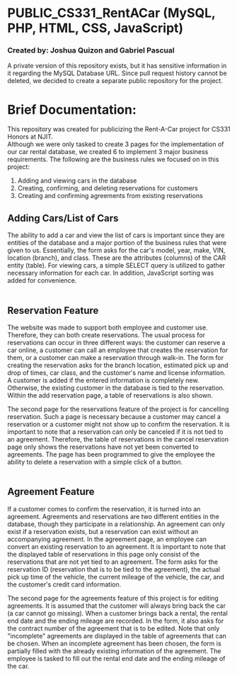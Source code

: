 # PUBLIC_CS331_RentACar (MySQL, PHP, HTML, CSS, JavaScript)
### Created by: Joshua Quizon and Gabriel Pascual<br>
A private version of this repository exists, but it has sensitive information in it regarding the MySQL Database URL.  Since pull request history cannot be deleted, we decided to create a separate public repository for the project.<br>
# Brief Documentation:<br>
This repository was created for publicizing the Rent-A-Car project for CS331 Honors at NJIT.<br>
Although we were only tasked to create 3 pages for the implementation of our car rental database, we created 6 to implement 3 major business requirements.  The following are the business rules we focused on in this project:<br>
1. Adding and viewing cars in the database
2. Creating, confirming, and deleting reservations for customers
3. Creating and confirming agreements from existing reservations

## Adding Cars/List of Cars

The ability to add a car and view the list of cars is important since they are entities of the database and a major portion of the business rules that were given to us.  Essentially, the form asks for the car's model, year, make, VIN, location (branch), and class.  These are the attributes (columns) of the CAR entity (table).  For viewing cars, a simple SELECT query is utilized to gather necessary information for each car.  In addition, JavaScript sorting was added for convenience.<br><br>

## Reservation Feature

The website was made to support both employee and customer use.  Therefore, they can both create reservations.  The usual process for reservations can occur in three different ways: the customer can reserve a car online, a customer can call an employee that creates the reservation for them, or a customer can make a reservation through walk-in.  The form for creating the reservation asks for the branch location, estimated pick up and drop of times, car class, and the customer's name and license information.  A customer is added if the entered information is completely new.  Otherwise, the existing customer in the database is tied to the reservation.  Within the add reservation page, a table of reservations is also shown.<br>

The second page for the reservations feature of the project is for cancelling reservation.  Such a page is necessary because a customer may cancel a reservation or a customer might not show up to confirm the reservation.  It is important to note that a reservation can only be canceled if it is not tied to an agreement. Therefore, the table of reservations in the cancel reservation page only shows the reservations have not yet been converted to agreements. The page has been programmed to give the employee the ability to delete a reservation with a simple click of a button.<br><br>

## Agreement Feature

If a customer comes to confirm the reservation, it is turned into an agreement.  Agreements and reservations are two different entities in the database, though they participate in a relationship.  An agreement can only exist if a reservation exists, but a reservation can exist without an accompanying agreement.  In the agreement page, an employee can convert an existing reservation to an agreement.  It is important to note that the displayed table of reservations in this page only consist of the reservations that are not yet tied to an agreement.  The form asks for the reservation ID (reservation that is to be tied to the agreement), the actual pick up time of the vehicle, the current mileage of the vehicle, the car, and the customer's credit card information.<br>

The second page for the agreements feature of this project is for editing agreements.  It is assumed that the customer will always bring back the car (a car cannot go missing).  When a customer brings back a rental, the rental end date and the ending mileage are recorded.  In the form, it also asks for the contract number of the agreement that is to be edited.  Note that only "incomplete" agreements are displayed in the table of agreements that can be chosen.  When an incomplete agreement has been chosen, the form is partially filled with the already existing information of the agreement.  The employee is tasked to fill out the rental end date and the ending mileage of the car.
